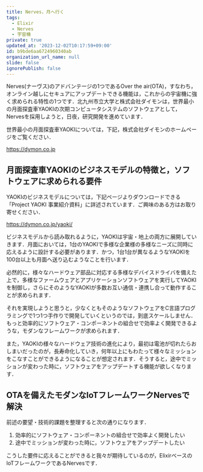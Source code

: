 ```yaml
---
title: Nerves，月へ行く
tags:
  - Elixir
  - Nerves
  - 宇宙機
private: true
updated_at: '2023-12-02T10:17:59+09:00'
id: b9bde6aa6724960340ab
organization_url_name: null
slide: false
ignorePublish: false
---
```

Nerves(ナーヴス)のアドバンテージの1つであるOver the air(OTA)，すなわち，オンライン越しにセキュアにアップデートできる機能は，これからの宇宙機に強く求められる特性の1つです．北九州市立大学と株式会社ダイモンは，世界最小の月面探査車YAOKIの次期コンピュータシステムのソフトウェアとして，Nervesを採用しようと，日夜，研究開発を進めています．

世界最小の月面探査車YAOKIについては，下記，株式会社ダイモンのホームページをご覧ください．

https://dymon.co.jp

## 月面探査車YAOKIのビジネスモデルの特徴と，ソフトウェアに求められる要件

YAOKIのビジネスモデルについては，下記ページよりダウンロードできる「Project YAOKI 事業紹介資料」に詳述されています．ご興味のある方はお取り寄せください．

https://dymon.co.jp/yaoki/

ビジネスモデルから読み取れるように，YAOKIは宇宙・地上の両方に展開していきます．月面においては，1台のYAOKIで多様な企業様の多様なニーズに同時に応えるように設計する必要があります．かつ，1台1台が異なるようなYAOKIを100台以上も月面へ送り込むようなことを行います．

必然的に，様々なハードウェア部品に対応する多様なデバイスドライバを備えた上で，多様なファームウェアとアプリケーションソフトウェアを実行してYAOKIを制御し，さらにそのようなYAOKIが多数お互い通信・連携し合って動作することが求められます．

それを実現しようと思うと，少なくともそのようなソフトウェアをC言語プログラミングで1つ1つ手作りで開発していくというのでは，到底スケールしません．もっと効率的にソフトウェア・コンポーネントの組合せで効率よく開発できるような，モダンなフレームワークが求められます．

また，YAOKIの様々なハードウェア技術の進化により，最初は電池が切れたらおしまいだったのが，長寿命化していき，何年以上にもわたって様々なミッションをこなすことができるようになることが想定されます．そうすると，途中でミッションが変わった時に，ソフトウェアをアップデートする機能が欲しくなります．

## OTAを備えたモダンなIoTフレームワークNervesで解決

前述の要望・技術的課題を整理すると次の通りになります．

1. 効率的にソフトウェア・コンポーネントの組合せで効率よく開発したい
2. 途中でミッションが変わった時に，ソフトウェアをアップデートしたい

こうした要件に応えることができると我々が期待しているのが，ElixirベースのIoTフレームワークであるNervesです．
